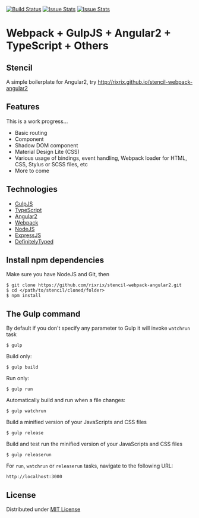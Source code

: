 [![Build Status](https://travis-ci.org/rixrix/stencil-webpack-angular2.svg)](https://travis-ci.org/rixrix/stencil-webpack-angular2) [![Issue Stats](http://issuestats.com/github/rixrix/stencil-webpack-angular2/badge/issue)](http://issuestats.com/github/rixrix/stencil-webpack-angular2) 
[![Issue Stats](http://issuestats.com/github/rixrix/stencil-webpack-angular2/badge/pr)](http://issuestats.com/github/rixrix/stencil-webpack-angular2)

# Webpack + GulpJS + Angular2 + TypeScript + Others

## Stencil

A simple boilerplate for Angular2, try http://rixrix.github.io/stencil-webpack-angular2

## Features

This is a work progress...

* Basic routing
* Component
* Shadow DOM component
* Material Design Lite (CSS)
* Various usage of bindings, event handling, Webpack loader for HTML, CSS, Stylus or SCSS files, etc
* More to come

## Technologies

* [GulpJS](http://gulpjs.com/)
* [TypeScript](http://www.typescriptlang.org/)
* [Angular2](https://angular.io/)
* [Webpack](webpack.github.io/)
* [NodeJS](https://nodejs.org/)
* [ExpressJS](http://expressjs.com/)
* [DefinitelyTyped](http://definitelytyped.org/tsd/)

## Install npm dependencies

Make sure you have NodeJS and Git, then

```
$ git clone https://github.com/rixrix/stencil-webpack-angular2.git
$ cd </path/to/stencil/cloned/folder>
$ npm install
```

## The Gulp command

By default if you don't specify any parameter to Gulp it will invoke `watchrun` task

```
$ gulp
```

Build only:

```
$ gulp build
```

Run only:

```
$ gulp run
```

Automatically build and run when a file changes:

```
$ gulp watchrun
```

Build a minified version of your JavaScripts and CSS files
 
```
$ gulp release
```

Build and test run the minified version of your JavaScripts and CSS files 

```
$ gulp releaserun
```

For `run`, `watchrun` or `releaserun` tasks, navigate to the following URL:

```
http://localhost:3000
```

## License

Distributed under [MIT License](http://opensource.org/licenses/MIT)
